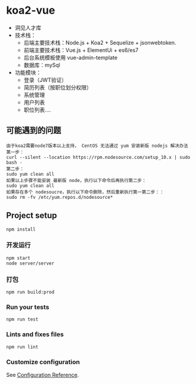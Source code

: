 # koa2-vue
- 洞见人才库
- 技术栈：
    - 后端主要技术栈：Node.js + Koa2 + Sequelize + jsonwebtoken.
    - 前端主要技术栈：Vue.js + ElementUi + es6/es7
    - 后台系统模板使用 vue-admin-template 
    - 数据库：mySql
- 功能模块：
    - 登录（JWT验证）
    - 简历列表（按职位划分权限）
    - 系统管理
    - 用户列表
    - 职位列表....

## 可能遇到的问题
```
由于koa2需要node7版本以上支持， CentOS 无法通过 yum 安装新版 nodejs 解决办法
第一步：
curl --silent --location https://rpm.nodesource.com/setup_10.x | sudo bash -
第二步：
sudo yum clean all
如果以上步骤不能安装 最新版 node，执行以下命令后再执行第二步：
sudo yum clean all
如果存在多个 nodesoucre，执行以下命令删除，然后重新执行第一第二步：：
sudo rm -fv /etc/yum.repos.d/nodesource*

```

## Project setup
```
npm install
```

### 开发运行
```
npm start 
node server/server 
```

### 打包
```
npm run build:prod
```

### Run your tests
```
npm run test
```

### Lints and fixes files
```
npm run lint
```

### Customize configuration
See [Configuration Reference](https://cli.vuejs.org/config/).
